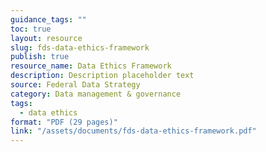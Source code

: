 ```yaml
---
guidance_tags: ""
toc: true
layout: resource
slug: fds-data-ethics-framework
publish: true
resource_name: Data Ethics Framework
description: Description placeholder text
source: Federal Data Strategy
category: Data management & governance
tags:
  - data ethics
format: "PDF (29 pages)"
link: "/assets/documents/fds-data-ethics-framework.pdf"
---
```

